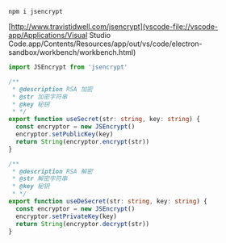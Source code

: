 `npm i jsencrypt`

[http://www.travistidwell.com/jsencrypt](vscode-file://vscode-app/Applications/Visual Studio Code.app/Contents/Resources/app/out/vs/code/electron-sandbox/workbench/workbench.html)

```ts
import JSEncrypt from 'jsencrypt'

/**
 * @description RSA 加密
 * @str 加密字符串
 * @key 秘钥
 * */
export function useSecret(str: string, key: string) {
  const encryptor = new JSEncrypt()
  encryptor.setPublicKey(key)
  return String(encryptor.encrypt(str))
}

/**
 * @description RSA 解密
 * @str 解密字符串
 * @key 秘钥
 * */
export function useDeSecret(str: string, key: string) {
  const encryptor = new JSEncrypt()
  encryptor.setPrivateKey(key)
  return String(encryptor.decrypt(str))
}

```

